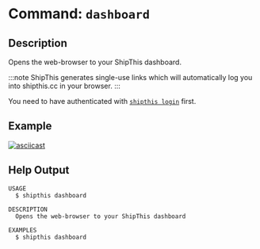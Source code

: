 # Command: `dashboard`

## Description

Opens the web-browser to your ShipThis dashboard.

:::note
ShipThis generates single-use links which will automatically log you into shipthis.cc in your browser.
:::



You need to have authenticated with [`shipthis login`](/docs/reference/login) first.

## Example

[![asciicast](https://asciinema.org/a/J7A5mafE3kCM6yGLpuVBmEQgh.svg)](https://asciinema.org/a/J7A5mafE3kCM6yGLpuVBmEQgh)

## Help Output

```
USAGE
  $ shipthis dashboard

DESCRIPTION
  Opens the web-browser to your ShipThis dashboard

EXAMPLES
  $ shipthis dashboard
```